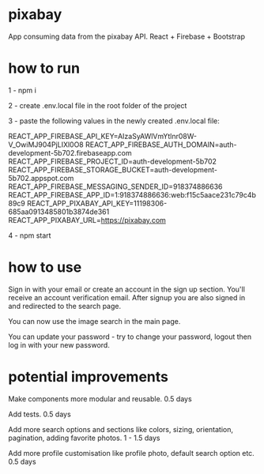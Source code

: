 # pixabay
App consuming data from the pixabay API. React + Firebase + Bootstrap

# how to run
1 - npm i

2 - create .env.local file in the root folder of the project

3 - paste the following values in the newly created .env.local file:

REACT_APP_FIREBASE_API_KEY=AIzaSyAWlVmYtlnr08W-V_OwiMJ904PjLIXl0O8
REACT_APP_FIREBASE_AUTH_DOMAIN=auth-development-5b702.firebaseapp.com
REACT_APP_FIREBASE_PROJECT_ID=auth-development-5b702
REACT_APP_FIREBASE_STORAGE_BUCKET=auth-development-5b702.appspot.com
REACT_APP_FIREBASE_MESSAGING_SENDER_ID=918374886636
REACT_APP_FIREBASE_APP_ID=1:918374886636:web:f15c5aace231c79c4b89c9
REACT_APP_PIXABAY_API_KEY=11198306-685aa0913485801b3874de361
REACT_APP_PIXABAY_URL=https://pixabay.com

4 - npm start

# how to use
Sign in with your email or create an account in the sign up section. 
You'll receive an account verification email. After signup you are also signed in and redirected to the search page.

You can now use the image search in the main page.

You can update your password - try to change your password, logout then log in with your new password.

# potential improvements

Make components more modular and reusable. 0.5 days

Add tests. 0.5 days

Add more search options and sections like colors, sizing, orientation, pagination, adding favorite photos. 1 - 1.5 days

Add more profile customisation like profile photo, default search option etc. 0.5 days